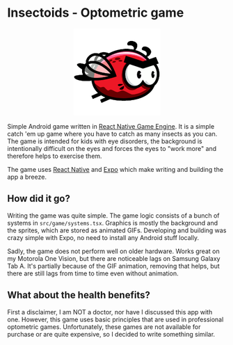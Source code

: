 # Insectoids - Optometric game

<p align="center">
	<img src="https://raw.githubusercontent.com/Coffei/insectoids/master/assets/icon.png" alt="Insectoids" height="200" />
</p>

Simple Android game written in [React Native Game
Engine](https://github.com/bberak/react-native-game-engine). It is a simple catch 'em up game where
you have to catch as many insects as you can. The game is intended for kids with eye disorders, the
background is intentionally difficult on the eyes and forces the eyes to "work more" and therefore
helps to exercise them.

The game uses [React Native](https://facebook.github.io/react-native/) and [Expo](https://expo.io/)
which make writing and building the app a breeze.

## How did it go?

Writing the game was quite simple. The game logic consists of a bunch of systems in
`src/game/systems.tsx`. Graphics is mostly the background and the sprites, which are stored as
animated GIFs. Developing and building was crazy simple with Expo, no need to install any Android
stuff locally.

Sadly, the game does not perform well on older hardware. Works great on my Motorola One Vision, but
there are noticeable lags on Samsung Galaxy Tab A. It's partially because of the GIF animation,
removing that helps, but there are still lags from time to time even without animation.

## What about the health benefits?

First a disclaimer, I am NOT a doctor, nor have I discussed this app with one. However, this game
uses basic principles that are used in professional optometric games. Unfortunately, these games
are not available for purchase or are quite expensive, so I decided to write something similar.
